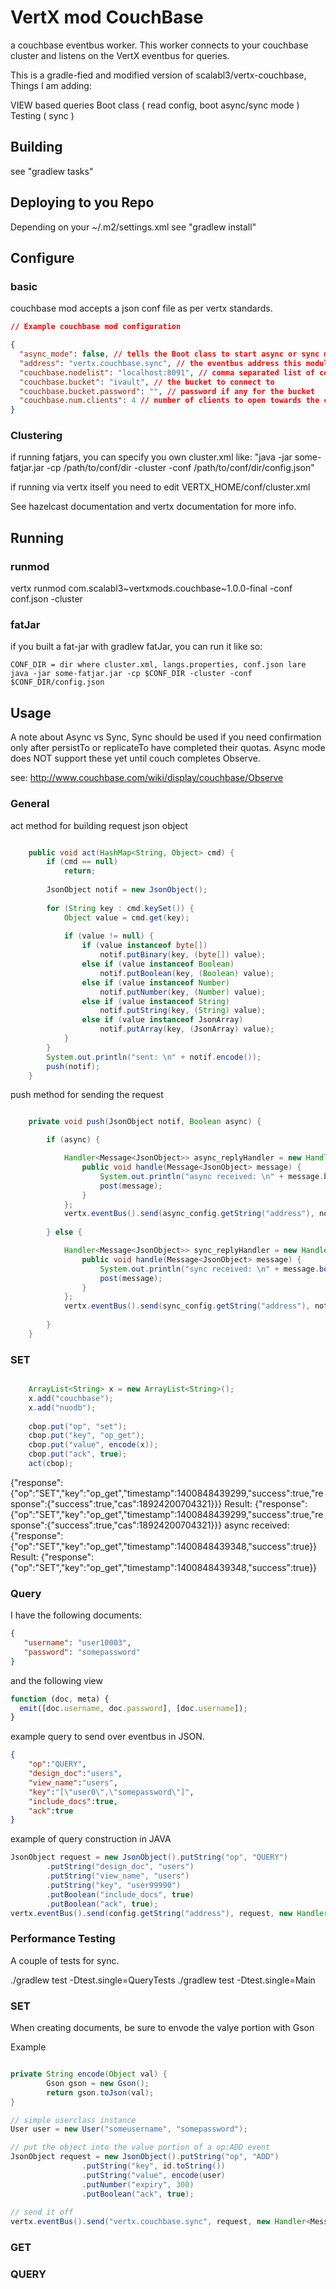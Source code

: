 # VertX mod CouchBase

a couchbase eventbus worker. 
This worker connects to your couchbase cluster and listens on the VertX eventbus for queries.

This is a gradle-fied and modified version of scalabl3/vertx-couchbase, Things I am adding:

VIEW based queries
Boot class ( read config, boot async/sync mode )
Testing ( sync )



## Building
see "gradlew tasks"

## Deploying to you Repo
Depending on your ~/.m2/settings.xml
see "gradlew install"

## Configure
### basic
couchbase mod accepts a json conf file as per vertx standards. 

```json
// Example couchbase mod configuration

{
  "async_mode": false, // tells the Boot class to start async or sync mode
  "address": "vertx.couchbase.sync", // the eventbus address this module listens on
  "couchbase.nodelist": "localhost:8091", // comma separated list of couchbase nodes
  "couchbase.bucket": "ivault", // the bucket to connect to
  "couchbase.bucket.password": "", // password if any for the bucket
  "couchbase.num.clients": 4 // number of clients to open towards the couch instances
}
```

### Clustering
if running fatjars, you can specify you own cluster.xml like:
"java -jar some-fatjar.jar -cp /path/to/conf/dir -cluster -conf /path/to/conf/dir/config.json"

if running via vertx itself you need to edit VERTX_HOME/conf/cluster.xml

See hazelcast documentation and vertx documentation for more info.


## Running
### runmod
vertx runmod com.scalabl3~vertxmods.couchbase~1.0.0-final -conf conf.json -cluster

### fatJar
if you built a fat-jar with gradlew fatJar, you can run it like so:
```
CONF_DIR = dir where cluster.xml, langs.properties, conf.json lare
java -jar some-fatjar.jar -cp $CONF_DIR -cluster -conf $CONF_DIR/config.json
```

## Usage

A note about Async vs Sync, Sync should be used if you need confirmation only after persistTo or replicateTo have 
completed their quotas. Async mode does NOT support these yet until couch completes Observe. 

see: http://www.couchbase.com/wiki/display/couchbase/Observe

### General

act method for building request json object

```java

    public void act(HashMap<String, Object> cmd) {
        if (cmd == null)
            return;
    
        JsonObject notif = new JsonObject();
    
        for (String key : cmd.keySet()) {
            Object value = cmd.get(key);
    
            if (value != null) {
                if (value instanceof byte[])
                    notif.putBinary(key, (byte[]) value);
                else if (value instanceof Boolean)
                    notif.putBoolean(key, (Boolean) value);
                else if (value instanceof Number)
                    notif.putNumber(key, (Number) value);
                else if (value instanceof String)
                    notif.putString(key, (String) value);
                else if (value instanceof JsonArray)
                    notif.putArray(key, (JsonArray) value);
            }
        }
        System.out.println("sent: \n" + notif.encode());
        push(notif);
    }

```

push method for sending the request

```java

    private void push(JsonObject notif, Boolean async) {

        if (async) {

            Handler<Message<JsonObject>> async_replyHandler = new Handler<Message<JsonObject>>() {
                public void handle(Message<JsonObject> message) {
                    System.out.println("async received: \n" + message.body().encode());
                    post(message);
                }
            };
            vertx.eventBus().send(async_config.getString("address"), notif, async_replyHandler);
        
        } else {

            Handler<Message<JsonObject>> sync_replyHandler = new Handler<Message<JsonObject>>() {
                public void handle(Message<JsonObject> message) {
                    System.out.println("sync received: \n" + message.body().encode());
                    post(message);
                }
            };
            vertx.eventBus().send(sync_config.getString("address"), notif, sync_replyHandler);
        
        }
    }

```


### SET

```java

    ArrayList<String> x = new ArrayList<String>();
    x.add("couchbase");
    x.add("nuodb");
    
    cbop.put("op", "set");
    cbop.put("key", "op_get");
    cbop.put("value", encode(x));
    cbop.put("ack", true);
    act(cbop);

```


  {"response":{"op":"SET","key":"op_get","timestamp":1400848439299,"success":true,"response":{"success":true,"cas":18924200704321}}}
    Result: {"response":{"op":"SET","key":"op_get","timestamp":1400848439299,"success":true,"response":{"success":true,"cas":18924200704321}}}
    async received: 
    {"response":{"op":"SET","key":"op_get","timestamp":1400848439348,"success":true}}
    Result: {"response":{"op":"SET","key":"op_get","timestamp":1400848439348,"success":true}}



### Query

I have the following documents:

```json
{
   "username": "user10003",
   "password": "somepassword"
}

```
and the following view

```js
function (doc, meta) {
  emit([doc.username, doc.password], [doc.username]);
}
```

example query to send over eventbus in JSON.

```json
{
    "op":"QUERY",
    "design_doc":"users",
    "view_name":"users",
    "key":"[\"user0\",\"somepassword\"]",
    "include_docs":true,
    "ack":true
}
```

example of query construction in JAVA
```java
JsonObject request = new JsonObject().putString("op", "QUERY")
        .putString("design_doc", "users")
        .putString("view_name", "users")
        .putString("key", "user99990")
        .putBoolean("include_docs", true)
        .putBoolean("ack", true);
vertx.eventBus().send(config.getString("address"), request, new Handler<Message<JsonObject>>()...
```

### Performance Testing
A couple of tests for sync. 

./gradlew test -Dtest.single=QueryTests
./gradlew test -Dtest.single=Main

### SET

When creating documents, be sure to envode the valye portion with Gson

Example
```java

private String encode(Object val) {
        Gson gson = new Gson();
        return gson.toJson(val);
}

// simple userclass instance
User user = new User("someusername", "somepassword");

// put the object into the value portion of a op:ADD event
JsonObject request = new JsonObject().putString("op", "ADD")
                .putString("key", id.toString())
                .putString("value", encode(user)
                .putNumber("expiry", 300)
                .putBoolean("ack", true);
                
// send it off
vertx.eventBus().send("vertx.couchbase.sync", request, new Handler<Message<JsonObject>>()...

```

### GET

### QUERY